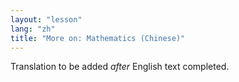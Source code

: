 ```yaml
---
layout: "lesson"
lang: "zh"
title: "More on: Mathematics (Chinese)"
---
```

Translation to be added _after_ English text completed.
